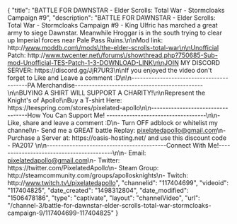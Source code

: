 {
    "title": "BATTLE FOR DAWNSTAR - Elder Scrolls: Total War - Stormcloaks Campaign #9",
    "description": "BATTLE FOR DAWNSTAR - Elder Scrolls: Total War - Stormcloaks Campaign #9 - King Ulfric has marched a great army to siege Dawnstar. Meanwhile Hroggar is in the south trying to clear up Imperial forces near Pale Pass Ruins.\n\nMod link: http:\/\/www.moddb.com\/mods\/the-elder-scrolls-total-war\n\nUnofficial Patch: http:\/\/www.twcenter.net\/forums\/showthread.php?750685-Sub-mod-Unofficial-TES-Patch-1-3-DOWNLOAD-LINK\n\nJOIN MY DISCORD SERVER: https:\/\/discord.gg\/JjR7UR3\n\nIf you enjoyed the video don't forget to Like and Leave a comment :D\n\n-----------------------------------------PA Merchandise---------------------------------------------\n\nBUYING A SHIRT WILL SUPPORT A CHARITY!\n\nRepresent the Knight's of Apollo!\nBuy a T-shirt Here: https:\/\/teespring.com\/stores\/pixelated-apollo\n\n----------------------------------How You Can Support Me! -----------------------------------\n\n- Like, share and leave a comment :D\n- Turn OFF adblock or whitelist my channel\n- Send me a GREAT battle Replay: pixelatedapollo@gmail.com\n- Purchase a Server at: https:\/\/oasis-hosting.net\/ and use this discount code - PA2017 \n\n------------------------------------------Connect With Me!-----------------------------------------\n\n- Email: pixelatedapollo@gmail.com\n- Twitter: https:\/\/twitter.com\/PixelatedApollo\n- Steam Group:  http:\/\/steamcommunity.com\/groups\/apollosknights\n- Twitch: http:\/\/www.twitch.tv\/pixelatedapollo",
    "channelid": "117404699",
    "videoid": "117404825",
    "date_created": "1498312804",
    "date_modified": "1506478186",
    "type": "captivate",
    "layout": "channelVideo",
    "url": "\/channel-3\/battle-for-dawnstar-elder-scrolls-total-war-stormcloaks-campaign-9\/117404699-117404825"
}